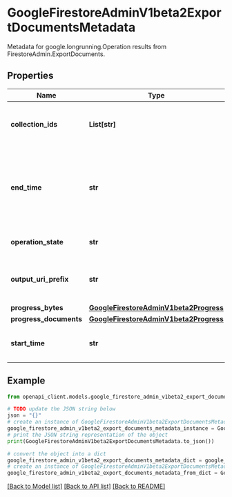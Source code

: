 # GoogleFirestoreAdminV1beta2ExportDocumentsMetadata

Metadata for google.longrunning.Operation results from FirestoreAdmin.ExportDocuments.

## Properties

Name | Type | Description | Notes
------------ | ------------- | ------------- | -------------
**collection_ids** | **List[str]** | Which collection ids are being exported. | [optional] 
**end_time** | **str** | The time this operation completed. Will be unset if operation still in progress. | [optional] 
**operation_state** | **str** | The state of the export operation. | [optional] 
**output_uri_prefix** | **str** | Where the entities are being exported to. | [optional] 
**progress_bytes** | [**GoogleFirestoreAdminV1beta2Progress**](GoogleFirestoreAdminV1beta2Progress.md) |  | [optional] 
**progress_documents** | [**GoogleFirestoreAdminV1beta2Progress**](GoogleFirestoreAdminV1beta2Progress.md) |  | [optional] 
**start_time** | **str** | The time this operation started. | [optional] 

## Example

```python
from openapi_client.models.google_firestore_admin_v1beta2_export_documents_metadata import GoogleFirestoreAdminV1beta2ExportDocumentsMetadata

# TODO update the JSON string below
json = "{}"
# create an instance of GoogleFirestoreAdminV1beta2ExportDocumentsMetadata from a JSON string
google_firestore_admin_v1beta2_export_documents_metadata_instance = GoogleFirestoreAdminV1beta2ExportDocumentsMetadata.from_json(json)
# print the JSON string representation of the object
print(GoogleFirestoreAdminV1beta2ExportDocumentsMetadata.to_json())

# convert the object into a dict
google_firestore_admin_v1beta2_export_documents_metadata_dict = google_firestore_admin_v1beta2_export_documents_metadata_instance.to_dict()
# create an instance of GoogleFirestoreAdminV1beta2ExportDocumentsMetadata from a dict
google_firestore_admin_v1beta2_export_documents_metadata_from_dict = GoogleFirestoreAdminV1beta2ExportDocumentsMetadata.from_dict(google_firestore_admin_v1beta2_export_documents_metadata_dict)
```
[[Back to Model list]](../README.md#documentation-for-models) [[Back to API list]](../README.md#documentation-for-api-endpoints) [[Back to README]](../README.md)


